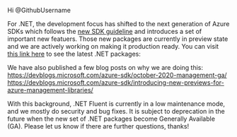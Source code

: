 Hi @GithubUsername

For .NET, the development focus has shifted to the next generation of Azure SDKs which follows the [new SDK guideline](https://azure.github.io/azure-sdk/general_introduction.html) and introduces a set of important new featuers. Those new packages are currently in preview state and we are actively working on making it production ready. You can visit [this link here](https://azure.github.io/azure-sdk/releases/latest/mgmt/dotnet.html) to see the latest .NET packages: 

We have also published a few blog posts on why we are doing this:
https://devblogs.microsoft.com/azure-sdk/october-2020-management-ga/
https://devblogs.microsoft.com/azure-sdk/introducing-new-previews-for-azure-management-libraries/

With this background, .NET Fluent is currently in a low maintenance mode, and we mostly do security and bug fixes. It is subject to deprecation in the future when the new set of .NET packages become Generally Available (GA). Please let us know if there are further questions, thanks!
